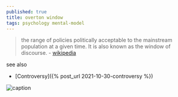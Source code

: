 ```yaml
---
published: true
title: overton window
tags: psychology mental-model
---
```

> the range of policies politically acceptable to the mainstream population at a given time. It is also known as the window of discourse. - [wikipedia](https://en.wikipedia.org/wiki/Overton_window)

see also
- [Controversy]({% post_url 2021-10-30-controversy %})

![caption](https://upload.wikimedia.org/wikipedia/commons/thumb/f/fb/Overton_Window_diagram.svg/440px-Overton_Window_diagram.svg.png)